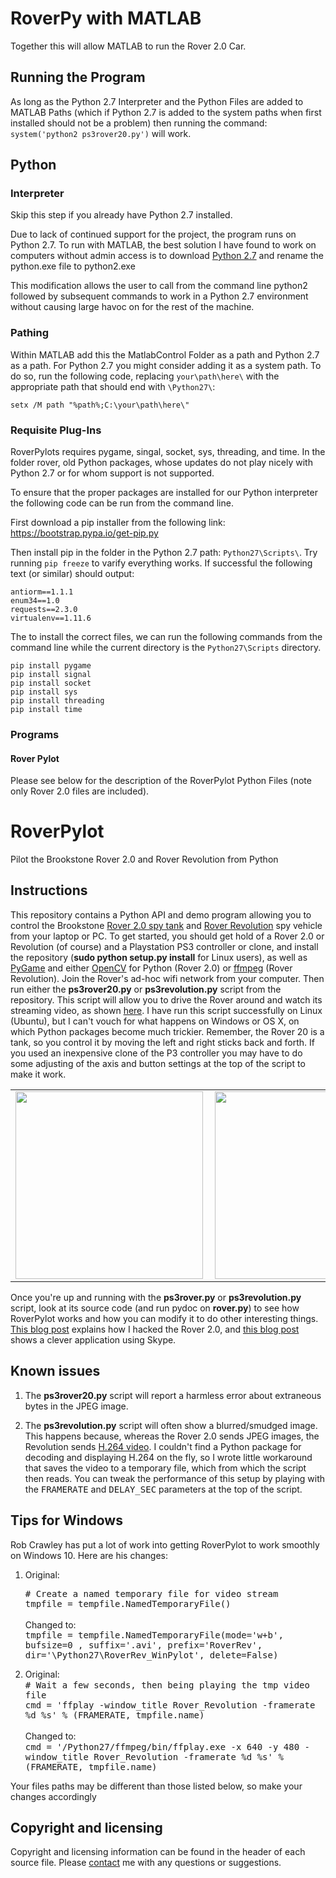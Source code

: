 # RoverPy with MATLAB
Together this will allow MATLAB to run the Rover 2.0 Car.

## Running the Program
As long as the Python 2.7 Interpreter and the Python Files are added to MATLAB Paths (which if Python 2.7 is added to the system paths when
first installed should not be a problem) then running the command: `system('python2 ps3rover20.py')` will work.


## Python

### Interpreter
Skip this step if you already have Python 2.7 installed.

Due to lack of continued support for the project, the program runs on Python 2.7. To run with MATLAB, the best solution
I have found to work on computers without admin access is to download [Python 2.7](https://www.python.org/download/releases/2.7/) and rename the python.exe file to
python2.exe

This modification allows the user to call from the command line python2 followed by subsequent commands to work in a
Python 2.7 environment without causing large havoc on for the rest of the machine.

### Pathing

Within MATLAB add this the MatlabControl Folder as a path and Python 2.7 as a path. For Python 2.7 you might consider adding it as a system path. To do so, run the following code, replacing `your\path\here\` with the appropriate path that should end with `\Python27\`:

```
setx /M path "%path%;C:\your\path\here\"
```

### Requisite Plug-Ins
RoverPylots requires pygame, singal, socket, sys, threading, and time. In the folder rover, old Python packages, whose
updates do not play nicely with Python 2.7 or for whom support is not supported.

To ensure that the proper packages are installed for our Python interpreter the following code can be run from the
command line.

First download a pip installer from the following link: https://bootstrap.pypa.io/get-pip.py

Then install pip in the folder in the Python 2.7 path: `Python27\Scripts\`. Try running `pip freeze` to
varify everything works. If successful the following text (or similar) should output:

```batch
antiorm==1.1.1
enum34==1.0
requests==2.3.0
virtualenv==1.11.6
```

The to install the correct files, we can run the following commands from the command line while the current directory is the `Python27\Scripts` directory.
```
pip install pygame
pip install signal
pip install socket
pip install sys
pip install threading
pip install time
```
 
### Programs
#### Rover Pylot
Please see below for the description of the RoverPylot Python Files (note only Rover 2.0 files are included).

RoverPylot
==========

Pilot the Brookstone Rover 2.0 and Rover Revolution from Python

<h2>Instructions</h2>

This repository contains a Python API and demo
program allowing you to control the Brookstone 
<a href="http://www.amazon.com/Rover-2-0-App-Controlled-Wireless-Tank/dp/B0093285XK">
Rover 2.0 spy tank</a> and <a
href="http://www.amazon.com/Rover-Revolution-App-Controlled-Wireless-Vehicle/dp/B00GLVXM70/ref=sr_1_1?s=toys-and-games&ie=UTF8&qid=1421113202&sr=1-1&keywords=brookstone+rover+revolution">Rover
Revolution</a> spy vehicle from your laptop or PC. To get started, you should
get hold of a 
Rover 2.0 or Revolution (of course) and a Playstation PS3 controller or clone, and install the repository
(<b>sudo python setup.py install</b> for Linux users), as well as
<a href="http://pygame.org/news.html">PyGame</a> and either <a href="http://opencv.org/">OpenCV</a> for Python
(Rover 2.0) or <a href="https://www.ffmpeg.org/">ffmpeg</a> (Rover Revolution). 
Join the Rover's ad-hoc wifi network from your computer.
Then run either the <b>ps3rover20.py</b> or <b>ps3revolution.py</b> script from the repository.  This script will
allow you to drive the Rover around and watch its streaming video, as shown
<a href="http://www.youtube.com/watch?v=AsRleC1ediU">here</a>.  I have
run this script successfully on Linux (Ubuntu),
but I can't vouch for what happens on Windows or OS X, on which Python packages
become much trickier. Remember, the Rover 20 is a tank, so you
control it by moving the left and right sticks back and forth. If you used an inexpensive clone of the
P3 controller you may have to do some adjusting of
the axis and button settings at the top of the script to make it work.



<table>

<tr>

<td><image height=300 align="left" src="rover20.png"></td>

<td><image height=300 alignt="right" src="revolution.png"></td>

</tr>

</table>



Once you're up and running with the <b>ps3rover.py</b> or  <b>ps3revolution.py</b> script, look at its 
source code (and run pydoc on <b>rover.py</b>) to see how RoverPylot works and
how you can modify it to do other interesting things.
<a href="http://isgroupblog.blogspot.com/2013/09/how-i-hacked-brookstone-rover-20.html">
This blog post</a> explains how I hacked the Rover 2.0, and 
<a href="http://mas802.wordpress.com/2014/04/01/brookstone-rover-2-0-skype-client/">
this blog post</a> shows a clever application using Skype.


<h2>Known issues</h2>



<ol>

<li> The  <b>ps3rover20.py</b> script will report a harmless error about extraneous bytes in the JPEG image.
<p>
<li> The  <b>ps3revolution.py</b> script will often show a blurred/smudged image. This happens because, whereas
the Rover 2.0 sends JPEG images, the Revolution sends <a href="http://en.wikipedia.org/wiki/H.264/MPEG-4_AVC">H.264 video</a>.
I couldn't find a Python package for decoding and displaying H.264 on the fly, so I wrote little workaround that 
saves the video to a temporary file, which
from which the script then reads.  You can tweak the performance of this setup by playing with the <tt>FRAMERATE</tt>
and <tt>DELAY_SEC</tt> parameters at the top of the script.
</ol>


<h2>Tips for Windows</h2>

Rob Crawley has put a lot of work into getting RoverPylot to work smoothly on Windows 10.  Here are his changes:
<ol> 

<li> Original:<br>

<tt># Create a named temporary file for video stream<br>
tmpfile = tempfile.NamedTemporaryFile()</tt><br><br>
Changed to:<br>
<tt>tmpfile = tempfile.NamedTemporaryFile(mode='w+b', bufsize=0 , suffix='.avi', prefix='RoverRev', dir='\Python27\RoverRev_WinPylot', delete=False)</tt>
<p><li> Original:<br>
<tt># Wait a few seconds, then being playing the tmp video file<br>
cmd = 'ffplay -window_title Rover_Revolution -framerate %d %s' % (FRAMERATE, tmpfile.name)</tt><br><br>
Changed to:<br>
<tt>
cmd = '/Python27/ffmpeg/bin/ffplay.exe -x 640 -y 480 -window_title Rover_Revolution -framerate %d %s' % (FRAMERATE, tmpfile.name)</tt>

</ol>

Your files paths may be different than those listed below,  so make your changes accordingly

<h2>Copyright and licensing</h2>

Copyright and licensing information can be found in the header of each source file. 
Please <a href="mailto:simon.d.levy@gmail.com">contact</a> me with any questions or 
suggestions.